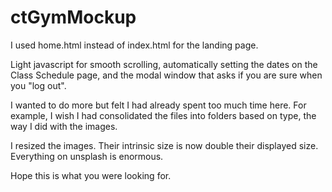 # ctGymMockup

I used home.html instead of index.html for the landing page.

Light javascript for smooth scrolling, automatically setting the dates on the Class Schedule page, and the modal window that asks if you are sure when you "log out".

I wanted to do more but felt I had already spent too much time here. For example, I wish I had consolidated the files into folders based on type, the way I did with the images.

I resized the images. Their intrinsic size is now double their displayed size. Everything on unsplash is enormous.

Hope this is what you were looking for.
